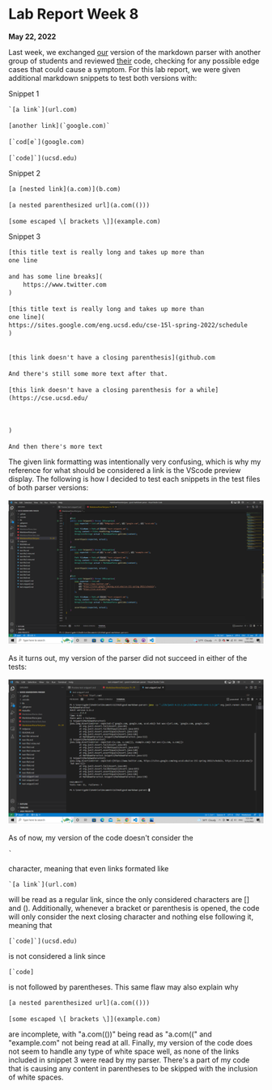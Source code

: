 # Lab Report Week 8
**May 22, 2022**

Last week, we exchanged [our](https://github.com/ryankosta/good-markdown-parser) version of the markdown parser with another group of students and reviewed [their](https://github.com/UDXS/markdown-parser) code, checking for any possible edge cases that could cause a symptom. For this lab report, we were given additional markdown snippets to test both versions with:

Snippet 1 
```
`[a link`](url.com)

[another link](`google.com)`

[`cod[e`](google.com)

[`code]`](ucsd.edu)
```

Snippet 2
```
[a [nested link](a.com)](b.com)

[a nested parenthesized url](a.com(()))

[some escaped \[ brackets \]](example.com)
```

Snippet 3
```
[this title text is really long and takes up more than 
one line

and has some line breaks](
    https://www.twitter.com
)

[this title text is really long and takes up more than 
one line](
https://sites.google.com/eng.ucsd.edu/cse-15l-spring-2022/schedule
)


[this link doesn't have a closing parenthesis](github.com

And there's still some more text after that.

[this link doesn't have a closing parenthesis for a while](https://cse.ucsd.edu/



)

And then there's more text

```
 The given link formatting was intentionally very confusing, which is why my reference for what should be considered a link is the VScode preview display. The following is how I decided to test each snippets in the test files of both parser versions:
<br>
<br>
![snippettest.png](./screenshots/lab-report4/snippettest.png)
<br>
<br>
As it turns out, my version of the parser did not succeed in either of the tests:
<br>
<br>
![myresult](./screenshots/lab-report4/myactualresult.png)
<br>
<br>
As of now, my version of the code doesn't consider the
```
`
``` 
character, meaning that even links formated like 
```
`[a link`](url.com) 
```
will be read as a regular link, since the only considered characters are [] and (). Additionally, whenever a bracket or parenthesis is opened, the code will only consider the next closing character and nothing else following it, meaning that
```
[`code]`](ucsd.edu)
```
is not considered a link since
```
[`code]
```
is not followed by parentheses. This same flaw may also explain why
```
[a nested parenthesized url](a.com(()))

[some escaped \[ brackets \]](example.com)
```
are incomplete, with "a.com(())" being read as "a.com((" and "example.com" not being read at all. Finally, my version of the code does not seem to handle any type of white space well, as none of the links included in snippet 3 were read by my parser. There's a part of my code that is causing any content in parentheses to be skipped with the inclusion of white spaces.